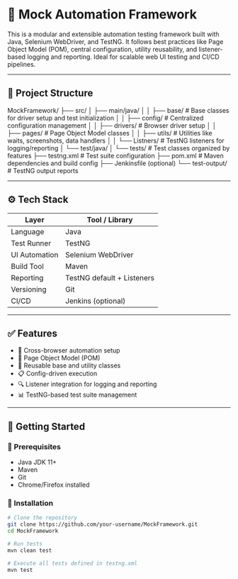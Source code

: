 # 🚀 Mock Automation Framework

This is a modular and extensible automation testing framework built with Java, Selenium WebDriver, and TestNG. It follows best practices like Page Object Model (POM), central configuration, utility reusability, and listener-based logging and reporting. Ideal for scalable web UI testing and CI/CD pipelines.

---

## 📁 Project Structure

MockFramework/
├── src/
│ ├── main/java/
│ │ ├── base/ # Base classes for driver setup and test initialization
│ │ ├── config/ # Centralized configuration management
│ │ ├── drivers/ # Browser driver setup
│ │ ├── pages/ # Page Object Model classes
│ │ ├── utils/ # Utilities like waits, screenshots, data handlers
│ │ └── Listners/ # TestNG listeners for logging/reporting
│ └── test/java/
│ └── tests/ # Test classes organized by features
├── testng.xml # Test suite configuration
├── pom.xml # Maven dependencies and build config
├── Jenkinsfile (optional)
└── test-output/ # TestNG output reports


---

## ⚙️ Tech Stack

| Layer        | Tool / Library             |
|--------------|----------------------------|
| Language     | Java                       |
| Test Runner  | TestNG                     |
| UI Automation| Selenium WebDriver         |
| Build Tool   | Maven                      |
| Reporting    | TestNG default + Listeners |
| Versioning   | Git                        |
| CI/CD        | Jenkins (optional)         |

---

## ✅ Features

- 🚗 Cross-browser automation setup
- 🧩 Page Object Model (POM)
- 🔁 Reusable base and utility classes
- 📋 Config-driven execution
- 🔍 Listener integration for logging and reporting
- 📊 TestNG-based test suite management

---

## 🚀 Getting Started

### 🧰 Prerequisites

- Java JDK 11+
- Maven
- Git
- Chrome/Firefox installed

### 🔧 Installation

```bash
# Clone the repository
git clone https://github.com/your-username/MockFramework.git
cd MockFramework

# Run tests
mvn clean test

# Execute all tests defined in testng.xml
mvn test